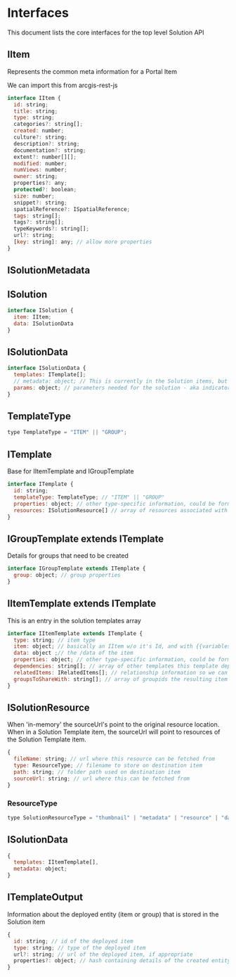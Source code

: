 # Interfaces
This document lists the core interfaces for the top level Solution API

## IItem
Represents the common meta information for a Portal Item

We can import this from  arcgis-rest-js

```js
interface IItem {
  id: string;
  title: string;
  type: string;
  categories?: string[];
  created: number;
  culture?: string;
  description?: string;
  documentation?: string;
  extent?: number[][];
  modified: number;
  numViews: number;
  owner: string;
  properties?: any;
  protected?: boolean;
  size: number;
  snippet?: string;
  spatialReference?: ISpatialReference;
  tags: string[];
  tags?: string[];
  typeKeywords?: string[];
  url?: string;
  [key: string]: any; // allow more properties
}
```

## ISolutionMetadata 

## ISolution

```js
interface ISolution {
  item: IItem;
  data: ISolutionData
}
```

## ISolutionData
```js
interface ISolutionData {
  templates: ITemplate[];
  // metadata: object; // This is currently in the Solution items, but does not seem to be used...
  params: object; // parameters needed for the solution - aka indicators
}
```

## TemplateType
```js
type TemplateType = "ITEM" || "GROUP";
```

## ITemplate
Base for IItemTemplate and IGroupTemplate

```js
interface ITemplate {
  id: string; 
  templateType: TemplateType; // "ITEM" || "GROUP" 
  properties: object; // other type-specific information, could be form, layer schema etc
  resources: ISolutionResource[] // array of resources associated with this template
}
```

## IGroupTemplate extends ITemplate
Details for groups that need to be created
```js
interface IGroupTemplate extends ITemplate {
  group: object; // group properties
}
```

## IItemTemplate extends ITemplate
This is an entry in the solution templates array
```js
interface IItemTemplate extends ITemplate {
  type: string; // item type
  item: object; // basically an IItem w/o it's Id, and with {{variables}} injected
  data: object ;// the /data of the item
  properties: object; // other type-specific information, could be form, layer schema etc
  dependencies: string[]; // array of other templates this template depends on
  relatedItems: IRelatedItems[]; // relationship information so we can re-connect during deployment
  groupsToShareWith: string[]; // array of groupids the resulting item should be shared to
}
```

## ISolutionResource

When 'in-memory' the sourceUrl's point to the original resource location. When in a Solution Template item, the sourceUrl will point to resources of the Solution Template item.

```js
{
  fileName: string; // url where this resource can be fetched from
  type: ResourceType; // filename to store on destination item
  path: string; // folder path used on destination item
  sourceUrl: string; // url where this can be fetched from
}
```

### ResourceType
```js
type SolutionResourceType = "thumbnail" | "metadata" | "resource" | "data" | "fakezip"
```


## ISolutionData

```js
{
  templates: IItemTemplate[],
  metadata: object; 
}
```


## ITemplateOutput
Information about the deployed entity (item or group) that is stored in the Solution item
```js
{
  id: string; // id of the deployed item
  type: string; // type of the deployed item
  url?: string; // url of the deployed item, if appropriate
  properties?: object; // hash containing details of the created entity. Will be stripped before storing in the Solution
}
```